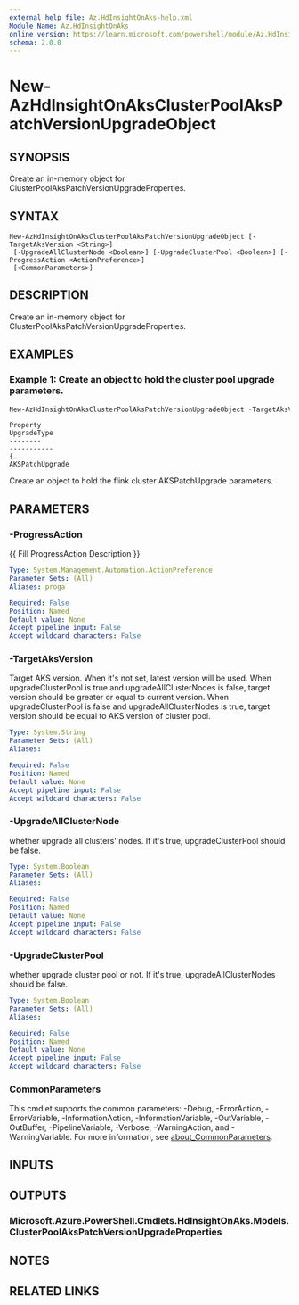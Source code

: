 ```yaml
---
external help file: Az.HdInsightOnAks-help.xml
Module Name: Az.HdInsightOnAks
online version: https://learn.microsoft.com/powershell/module/Az.HdInsightOnAks/new-azhdinsightonaksclusterpoolakspatchversionupgradeobject
schema: 2.0.0
---
```


# New-AzHdInsightOnAksClusterPoolAksPatchVersionUpgradeObject

## SYNOPSIS
Create an in-memory object for ClusterPoolAksPatchVersionUpgradeProperties.

## SYNTAX

```
New-AzHdInsightOnAksClusterPoolAksPatchVersionUpgradeObject [-TargetAksVersion <String>]
 [-UpgradeAllClusterNode <Boolean>] [-UpgradeClusterPool <Boolean>] [-ProgressAction <ActionPreference>]
 [<CommonParameters>]
```

## DESCRIPTION
Create an in-memory object for ClusterPoolAksPatchVersionUpgradeProperties.

## EXAMPLES

### Example 1: Create an object to hold the cluster pool upgrade parameters.
```powershell
New-AzHdInsightOnAksClusterPoolAksPatchVersionUpgradeObject -TargetAksVersion "1.27.9" -UpgradeClusterPool $true
```

```output
Property                                                                                                                                    UpgradeType
--------                                                                                                                                    -----------
{…                                                                                                                                          AKSPatchUpgrade
```

Create an object to hold the flink cluster AKSPatchUpgrade parameters.

## PARAMETERS

### -ProgressAction
{{ Fill ProgressAction Description }}

```yaml
Type: System.Management.Automation.ActionPreference
Parameter Sets: (All)
Aliases: proga

Required: False
Position: Named
Default value: None
Accept pipeline input: False
Accept wildcard characters: False
```

### -TargetAksVersion
Target AKS version.
When it's not set, latest version will be used.
When upgradeClusterPool is true and upgradeAllClusterNodes is false, target version should be greater or equal to current version.
When upgradeClusterPool is false and upgradeAllClusterNodes is true, target version should be equal to AKS version of cluster pool.

```yaml
Type: System.String
Parameter Sets: (All)
Aliases:

Required: False
Position: Named
Default value: None
Accept pipeline input: False
Accept wildcard characters: False
```

### -UpgradeAllClusterNode
whether upgrade all clusters' nodes.
If it's true, upgradeClusterPool should be false.

```yaml
Type: System.Boolean
Parameter Sets: (All)
Aliases:

Required: False
Position: Named
Default value: None
Accept pipeline input: False
Accept wildcard characters: False
```

### -UpgradeClusterPool
whether upgrade cluster pool or not.
If it's true, upgradeAllClusterNodes should be false.

```yaml
Type: System.Boolean
Parameter Sets: (All)
Aliases:

Required: False
Position: Named
Default value: None
Accept pipeline input: False
Accept wildcard characters: False
```

### CommonParameters
This cmdlet supports the common parameters: -Debug, -ErrorAction, -ErrorVariable, -InformationAction, -InformationVariable, -OutVariable, -OutBuffer, -PipelineVariable, -Verbose, -WarningAction, and -WarningVariable. For more information, see [about_CommonParameters](http://go.microsoft.com/fwlink/?LinkID=113216).

## INPUTS

## OUTPUTS

### Microsoft.Azure.PowerShell.Cmdlets.HdInsightOnAks.Models.ClusterPoolAksPatchVersionUpgradeProperties

## NOTES

## RELATED LINKS
